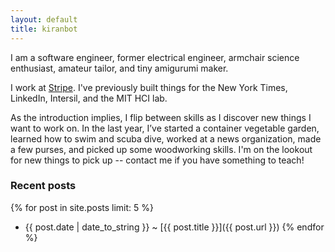 ```yaml
---
layout: default
title: kiranbot
---
```


<p>I am a software engineer, former electrical engineer, armchair science enthusiast, amateur tailor, and tiny amigurumi maker.</p>

<p>I work at <a href="https://stripe.com">Stripe</a>. I've previously built things for the New York Times, LinkedIn, Intersil, and the MIT HCI lab.</p>

<p>As the introduction implies, I flip between skills as I discover new things I want to work on. In the last year, I’ve started a container vegetable garden, learned how to swim and scuba dive, worked at a news organization, made a few purses, and picked up some woodworking skills. I'm on the lookout for new things to pick up -- contact me if you have something to teach!</p>

### Recent posts
{% for post in site.posts limit: 5 %}
- {{ post.date | date_to_string }} <span class="seperator">~</span> [{{ post.title }}]({{ post.url }})
{% endfor %}